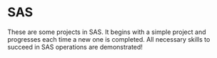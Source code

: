 # SAS
These are some projects in SAS. It begins with a simple project and progresses each time a new one is completed. All necessary skills to succeed in SAS operations are demonstrated!
